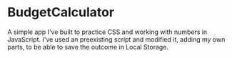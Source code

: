 # BudgetCalculator

A simple app I've built to practice CSS and working with numbers in JavaScript. I've used an preexisting script and modified it, adding my own parts, to be able to save the outcome in Local Storage.
